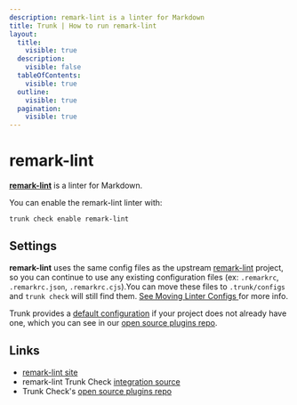 ```yaml
---
description: remark-lint is a linter for Markdown
title: Trunk | How to run remark-lint
layout:
  title:
    visible: true
  description:
    visible: false
  tableOfContents:
    visible: true
  outline:
    visible: true
  pagination:
    visible: true
---
```


# remark-lint

[**remark-lint**](https://github.com/remarkjs/remark-lint#readme) is a linter for Markdown.

You can enable the remark-lint linter with:

```shell
trunk check enable remark-lint
```

## Settings

**remark-lint** uses the same config files as the
upstream [remark-lint](https://github.com/remarkjs/remark-lint#readme) project, so you can continue to use any
existing configuration files (ex: `.remarkrc`, `.remarkrc.json`, `.remarkrc.cjs`).You can move these files to `.trunk/configs` and `trunk check` will still find them. [See Moving Linter Configs ](..#moving-linter-configs) for more info.

Trunk provides a [default configuration](https://github.com/trunk-io/plugins/tree/main/linters/remark-lint) if your project does not already have one,
which you can see in our [open source plugins repo]().



## Links

* [remark-lint site](https://github.com/remarkjs/remark-lint#readme)
* remark-lint Trunk Check [integration source](https://github.com/trunk-io/plugins/tree/main/linters/remark-lint)
* Trunk Check's [open source plugins repo](https://github.com/trunk-io/plugins/tree/main)
